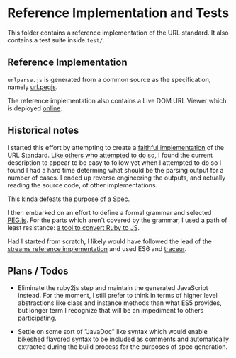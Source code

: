 # Reference Implementation and Tests

This folder contains a reference implementation of the URL standard. 
It also contains a test suite inside `test/`.

## Reference Implementation

`urlparse.js` is generated from a common source as the specification, namely
[url.pegjs](https://github.com/rubys/url/blob/peg.js/url.pegjs).

The reference implementation also contains a Live DOM URL Viewer which is
deployed [online](http://intertwingly.net/projects/pegurl/liveview.html).

## Historical notes

I started this effort by attempting to create a 
[faithful implementation](http://intertwingly.net/stories/2014/10/13/url_rb.html)
of the URL Standard.
[Like others who attempted to do so](http://lists.w3.org/Archives/Public/www-archive/2014Oct/0021.html),
I found the current description to appear to be easy to follow yet when I
attempted to do so I found I had a hard time determing what should be the
parsing output for a number of cases.  I ended up reverse engineering the
outputs, and actually reading the source code, of other implementations.

This kinda defeats the purpose of a Spec.

I then embarked on an effort to define a formal grammar and selected
[PEG.js](http://pegjs.majda.cz/).  For the parts which aren't covered by the
grammar, I used a path of least resistance:
[a tool to convert Ruby to JS](https://github.com/rubys/ruby2js#readme).  

Had I started from scratch, I likely would have followed the lead of the
[streams reference implementation](https://github.com/whatwg/streams/blob/master/reference-implementation/README.md)
 and used ES6 and [traceur](https://github.com/google/traceur-compiler).

## Plans / Todos

 * Eliminate the ruby2js step and maintain the generated JavaScript instead.
   For the moment, I still prefer to think in terms of higher level
   abstractions like class and instance methods than what ES5 provides, but
   longer term I recognize that will be an impediment to others participating.

 * Settle on some sort of "JavaDoc" like syntax which would enable bikeshed
   flavored syntax to be included as comments and automatically extracted
   during the build process for the purposes of spec generation.


